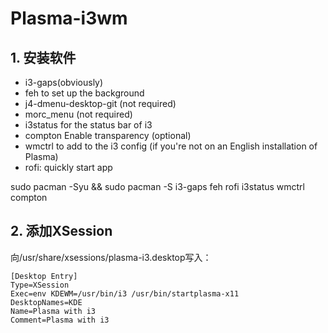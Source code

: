# Plasma-i3wm

## 1. 安装软件


* i3-gaps(obviously)
* feh to set up the background
* j4-dmenu-desktop-git (not required)
* morc_menu (not required)
* i3status for the status bar of i3
* compton Enable transparency (optional)
* wmctrl to add to the i3 config (if you're not on an English installation of Plasma)
* rofi: quickly start app


sudo pacman -Syu && sudo pacman -S i3-gaps feh rofi i3status wmctrl compton



## 2. 添加XSession

向/usr/share/xsessions/plasma-i3.desktop写入：

```
[Desktop Entry]
Type=XSession
Exec=env KDEWM=/usr/bin/i3 /usr/bin/startplasma-x11
DesktopNames=KDE
Name=Plasma with i3
Comment=Plasma with i3
```
